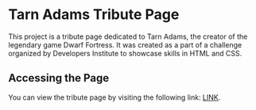 # Tarn Adams Tribute Page

This project is a tribute page dedicated to Tarn Adams, the creator of the
legendary game Dwarf Fortress. It was created as a part of a challenge
organized by Developers Institute to showcase skills in HTML and CSS.

## Accessing the Page

You can view the tribute page by visiting the following
link: [LINK](https://antondumov.github.io/di_tribute_page/).